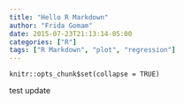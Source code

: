 ```yaml
---
title: "Hello R Markdown"
author: "Frida Gomam"
date: 2015-07-23T21:13:14-05:00
categories: ["R"]
tags: ["R Markdown", "plot", "regression"]
---
```


```{r setup, include=FALSE}
knitr::opts_chunk$set(collapse = TRUE)
```

test update